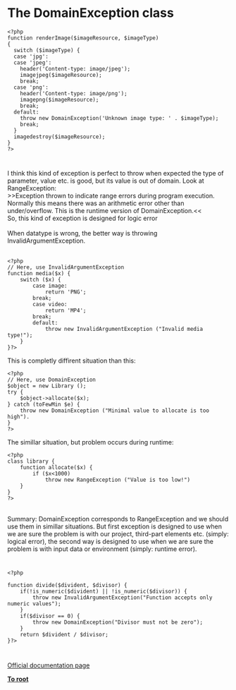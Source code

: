 # The DomainException class





```
<?php
function renderImage($imageResource, $imageType)
{
  switch ($imageType) {
  case 'jpg':
  case 'jpeg':
    header('Content-type: image/jpeg');
    imagejpeg($imageResource);
    break;
  case 'png':
    header('Content-type: image/png');
    imagepng($imageResource);
    break;
  default:
    throw new DomainException('Unknown image type: ' . $imageType);
    break;
  }
  imagedestroy($imageResource);
}
?>
```
  

#

I think this kind of exception is perfect to throw when expected the  type of parameter, value etc. is good, but its value is out of domain. Look at RangeException:<br>&gt;&gt;Exception thrown to indicate range errors during program execution. Normally this means there was an arithmetic error other than under/overflow. This is the runtime version of DomainException.&lt;&lt;<br>So, this kind of exception is designed for logic error<br><br>When datatype is wrong, the better way is throwing InvalidArgumentException. <br><br>

```
<?php
// Here, use InvalidArgumentException
function media($x) {
    switch ($x) {
        case image:
            return 'PNG';
        break;
        case video:
            return 'MP4';
        break;
        default:
            throw new InvalidArgumentException ("Invalid media type!");
    }
}?>
```

This is completly diffirent situation than this:


```
<?php
// Here, use DomainException
$object = new Library ();
try {
    $object->allocate($x);
} catch (toFewMin $e) {
    throw new DomainException ("Minimal value to allocate is too high").
}
?>
```

The simillar situation, but problem occurs during runtime:


```
<?php
class library {
    function allocate($x) {
        if ($x<1000)
            throw new RangeException ("Value is too low!")
    }
}
?>
```
<br>Summary: DomainException corresponds to RangeException and we should use them in simillar situations.  But first exception is designed to use when we are sure the problem is with our project, third-part elements etc. (simply: logical error), the second way is designed to use when we are sure the problem is with input data or environment (simply: runtime error).  

#



```
<?php

function divide($divident, $divisor) {
    if(!is_numeric($divident) || !is_numeric($divisor)) {
        throw new InvalidArgumentException("Function accepts only numeric values");
    }
    if($divisor == 0) {
        throw new DomainException("Divisor must not be zero");
    }
    return $divident / $divisor;
}?>
```
  

#

[Official documentation page](https://www.php.net/manual/en/class.domainexception.php)

**[To root](/README.md)**